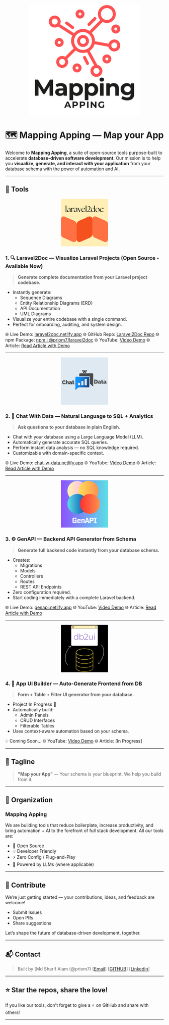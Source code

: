 <p align="center">
  <img src="https://github.com/Mapping-Apping/.github/blob/main/profile/mappingapping.png" alt="Mapping Apping - Map your App" width="350">
</p>

# 🗺️ Mapping Apping — Map your App

Welcome to **Mapping Apping**, a suite of open-source tools purpose-built to accelerate **database-driven software development**. Our mission is to help you **visualize, generate, and interact with your application** from your database schema with the power of automation and AI.

---

## 🧰 Tools

<p align="center">
  <img src="https://github.com/Mapping-Apping/.github/blob/main/profile/laravel2doc.png" alt="Mapping Apping - Map your App" width="150">
</p>

### 1. 🔍 Laravel2Doc — Visualize Laravel Projects (Open Source - Available Now)

> **Generate complete documentation from your Laravel project codebase.**

- Instantly generate:
  - Sequence Diagrams
  - Entity Relationship Diagrams (ERD)
  - API Documentation
  - UML Diagrams
- Visualize your entire codebase with a single command.
- Perfect for onboarding, auditing, and system design.

🌐 Live Demo: [laravel2doc.netlify.app](https://laravel2doc.netlify.app/)
🌐 GitHub Repo: [Laravel2Doc Repo](https://github.com/Priom7/laravel2doc)
🌐 npm Package: [npm i @priom7/laravel2doc](https://www.npmjs.com/package/@priom7/laravel2doc)
🌐 YouTube: [Video Demo](https://youtu.be/ivZyPlLytCU)
🌐 Article: [Read Article with Demo](https://medium.com/towardsdev/laravel2doc-generate-sequence-diagrams-from-your-laravel-application-in-seconds-1-2-84bf8ac8a193)

---

<p align="center">
  <img src="https://github.com/Mapping-Apping/.github/blob/main/profile/chatwdata.png" alt="Mapping Apping - Map your App" width="150">
</p>

### 2. 💬 Chat With Data — Natural Language to SQL + Analytics

> **Ask questions to your database in plain English.**

- Chat with your database using a Large Language Model (LLM).
- Automatically generate accurate SQL queries.
- Perform instant data analysis — no SQL knowledge required.
- Customizable with domain-specific context.

🌐 Live Demo: [chat-w-data.netlify.app](https://chat-w-data.netlify.app/)
🌐 YouTube: [Video Demo](https://www.youtube.com/watch?v=-rAxfv7yOQQ)
🌐 Article: [Read Article with Demo](https://medium.com/towardsdev/building-an-ai-powered-sql-query-system-for-large-scale-databases-fe3bf6e624cb)

---

<p align="center">
  <img src="https://github.com/Mapping-Apping/.github/blob/main/profile/genapi.png" alt="Mapping Apping - Map your App" width="150">
</p>

### 3. ⚙️ GenAPI — Backend API Generator from Schema

> **Generate full backend code instantly from your database schema.**

- Creates:
  - Migrations
  - Models
  - Controllers
  - Routes
  - REST API Endpoints
- Zero configuration required.
- Start coding immediately with a complete Laravel backend.

🌐 Live Demo: [genapi.netlify.app](https://genapi.netlify.app/)
🌐 YouTube: [Video Demo](https://youtu.be/mMCfmGwuCgU)
🌐 Article: [Read Article with Demo](https://medium.com/towardsdev/instantly-generate-laravel-apis-from-your-database-schema-a-powerful-cli-tool-dcae914b3f24)

---

<p align="center">
  <img src="https://github.com/Mapping-Apping/.github/blob/main/profile/bd2ui.png" alt="Mapping Apping - Map your App" width="150">
</p>

### 4. 🧱 App UI Builder — Auto-Generate Frontend from DB


> **Form + Table + Filter UI generator from your database.**

- Project In Progress 🚧
- Automatically build:
  - Admin Panels
  - CRUD Interfaces
  - Filterable Tables
- Uses context-aware automation based on your schema.

💡 Coming Soon...
🌐 YouTube: [Video Demo](https://youtu.be/HgiCGLGeoFU)
🌐 Article: [In Progress]

---

## 🚀 Tagline

> **"Map your App"** — Your schema is your blueprint. We help you build from it.

---

## 👥 Organization

### Mapping Apping

We are building tools that reduce boilerplate, increase productivity, and bring automation + AI to the forefront of full stack development. All our tools are:

- 📖 Open Source
- 💡 Developer Friendly
- ⚡️ Zero Config / Plug-and-Play
- 🧠 Powered by LLMs (where applicable)

---

## 💌 Contribute

We’re just getting started — your contributions, ideas, and feedback are welcome!

- Submit Issues
- Open PRs
- Share suggestions

Let’s shape the future of database-driven development, together.

---

## 📬 Contact

> Built by [Md Sharif Alam (@priom7) 
> [[Email](priom7197@gmail.com)]
> [[GITHUB](https://github.com/Priom7)]
> [[Linkedin](https://www.linkedin.com/in/md-sharif-alam/)]

---

## ⭐️ Star the repos, share the love!

If you like our tools, don't forget to give a ⭐️ on GitHub and share with others!

---

